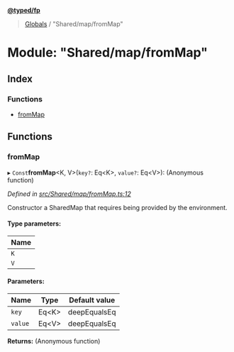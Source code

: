 **[@typed/fp](../README.md)**

> [Globals](../globals.md) / "Shared/map/fromMap"

# Module: "Shared/map/fromMap"

## Index

### Functions

* [fromMap](_shared_map_frommap_.md#frommap)

## Functions

### fromMap

▸ `Const`**fromMap**\<K, V>(`key?`: Eq\<K>, `value?`: Eq\<V>): (Anonymous function)

*Defined in [src/Shared/map/fromMap.ts:12](https://github.com/TylorS/typed-fp/blob/41076ce/src/Shared/map/fromMap.ts#L12)*

Constructor a SharedMap that requires being provided by the environment.

#### Type parameters:

Name |
------ |
`K` |
`V` |

#### Parameters:

Name | Type | Default value |
------ | ------ | ------ |
`key` | Eq\<K> | deepEqualsEq |
`value` | Eq\<V> | deepEqualsEq |

**Returns:** (Anonymous function)
